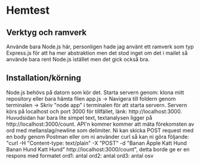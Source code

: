 # Hemtest
## Verktyg och ramverk
Använde bara Node.js här, personligen hade jag använt ett ramverk som typ Express.js för att ha mer abstraktion men det stod inget om det i mailet så använde bara rent Node.js istället men det gick också bra.

## Installation/körning
Node.js behövs på datorn som kör det. Starta servern genom: klona mitt repository eller bara hämta filen app.js -> Navigera till foldern genom terminalen -> Skriv "node app" i terminalen för att starta servern. Servern körs på localhost och port 3000 för tillfället, länk: http://localhost:3000. Huvudsidan har bara lite simpel text, textanalysen ligger på http://localhost:3000/count. API'n kommer kommer att mäta förekomsten av ord med mellanslag/newline som delimiter. Ni kan skicka POST request med en body genom Postman eller om ni använder curl så kan ni göra följande: "curl -H "Content-type: text/plain" -X "POST" -d "Banan Äpple Katt Hund Banan
Hund Katt Hund" http://localhost:3000/count", detta borde ge er en respons med formatet
ord1: antal
ord2: antal
ord3: antal
osv
